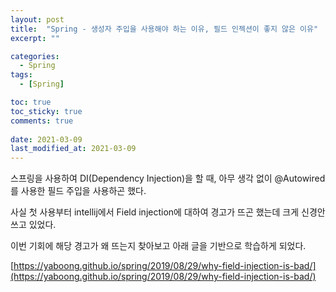 ```yaml
---
layout: post
title:  "Spring - 생성자 주입을 사용해야 하는 이유, 필드 인젝션이 좋지 않은 이유"
excerpt: ""

categories:
  - Spring
tags:
  - [Spring]

toc: true
toc_sticky: true
comments: true
 
date: 2021-03-09
last_modified_at: 2021-03-09
---
```

스프링을 사용하여 DI(Dependency Injection)을 할 때, 아무 생각 없이 @Autowired를 사용한 필드 주입을 사용하곤 했다.

사실 첫 사용부터 intellij에서 Field injection에 대하여 경고가 뜨곤 했는데 크게 신경안쓰고 있었다.

이번 기회에 해당 경고가 왜 뜨는지 찾아보고 아래 글을 기반으로 학습하게 되었다.

[https://yaboong.github.io/spring/2019/08/29/why-field-injection-is-bad/](https://yaboong.github.io/spring/2019/08/29/why-field-injection-is-bad/)


